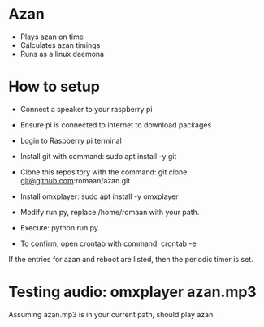# Azan

- Plays azan on time
- Calculates azan timings
- Runs as a linux daemona

# How to setup

- Connect a speaker to your raspberry pi
- Ensure pi is connected to internet to download packages
- Login to Raspberry pi terminal
- Install git with command: sudo apt install -y git 
- Clone this repository with the command: git clone git@github.com:romaan/azan.git
- Install omxplayer: sudo apt install -y omxplayer
- Modify run.py, replace /home/romaan with your path.
- Execute: python run.py

- To confirm, open crontab with command: crontab -e

If the entries for azan and reboot are listed, then the periodic timer is set.

# Testing audio: omxplayer azan.mp3

Assuming azan.mp3 is in your current path, should play azan.
